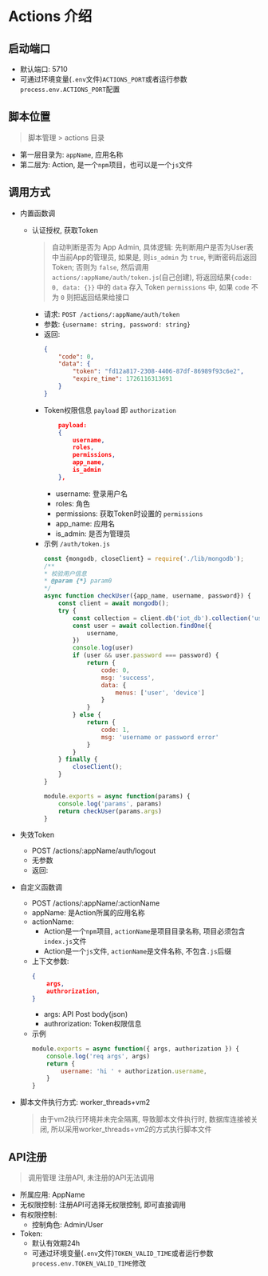 # Actions 介绍

## 启动端口

- 默认端口: 5710
- 可通过环境变量(`.env`文件)`ACTIONS_PORT`或者运行参数`process.env.ACTIONS_PORT`配置

## 脚本位置

> 脚本管理 > actions 目录
- 第一层目录为: `appName`, 应用名称
- 第二层为: Action, 是一个`npm`项目，也可以是一个`js`文件

## 调用方式
+ 内置函数调
    - 认证授权, 获取Token
        > 自动判断是否为 App Admin, 具体逻辑: 先判断用户是否为User表中当前App的管理员, 如果是, 则`is_admin` 为 `true`, 判断密码后返回Token; 否则为 `false`, 然后调用 `actions/:appName/auth/token.js`(自己创建), 将返回结果`{code: 0, data: {}}` 中的 `data` 存入 Token `permissions` 中, 如果 `code` 不为 `0` 则把返回结果给接口

        - 请求: `POST /actions/:appName/auth/token`
        - 参数: `{username: string, password: string}`
        - 返回: 
            ```json
            {
                "code": 0,
                "data": {
                    "token": "fd12a817-2308-4406-87df-86989f93c6e2",
                    "expire_time": 1726116313691
                }
            }
            ```
        - Token权限信息 `payload` 即 `authorization`
            ```json
                payload: 
                {
                    username,
                    roles,
                    permissions,
                    app_name,
                    is_admin
                },
            ```
            - username: 登录用户名
            - roles: 角色
            - permissions: 获取Token时设置的 `permissions`
            - app_name: 应用名
            - is_admin: 是否为管理员
        - 示例 `/auth/token.js`
            ```js
            const {mongodb, closeClient} = require('./lib/mongodb');
            /**
            * 校验用户信息
            * @param {*} param0 
            */
            async function checkUser({app_name, username, password}) {
                const client = await mongodb();
                try {
                    const collection = client.db('iot_db').collection('user');
                    const user = await collection.findOne({
                        username,
                    })
                    console.log(user)
                    if (user && user.password === password) {
                        return {
                            code: 0,
                            msg: 'success',
                            data: {
                                menus: ['user', 'device']
                            }
                        }
                    } else {
                        return {
                            code: 1,
                            msg: 'username or password error'
                        }
                    }
                } finally {
                    closeClient();
                }
            }

            module.exports = async function(params) {
                console.log('params', params)
                return checkUser(params.args)
            }
            ```
+ 失效Token
    - POST /actions/:appName/auth/logout
    - 无参数
    - 返回: 

+ 自定义函数调
    - POST /actions/:appName/:actionName
    - appName: 是Action所属的应用名称
    - actionName:
        - Action是一个`npm`项目, `actionName`是项目目录名称, 项目必须包含`index.js`文件
        - Action是一个`js`文件, `actionName`是文件名称, 不包含`.js`后缀
    - 上下文参数:
        ```json
        {
            args,
            authrorization,
        }
        ```
        - args: API Post body(json)
        - authrorization: Token权限信息
    - 示例
        ```js
        module.exports = async function({ args, authorization }) {
            console.log('req args', args)
            return {
                username: 'hi ' + authorization.username,
            }
        }
        ```
+ 脚本文件执行方式: worker_threads+vm2 
    > 由于vm2执行环境并未完全隔离, 导致脚本文件执行时, 数据库连接被关闭, 所以采用worker_threads+vm2的方式执行脚本文件


## API注册

> 调用管理 注册API, 未注册的API无法调用
- 所属应用: AppName
- 无权限控制: 注册API可选择无权限控制, 即可直接调用
- 有权限控制: 
    - 控制角色: Admin/User
- Token:
    - 默认有效期24h
    - 可通过环境变量(`.env`文件)`TOKEN_VALID_TIME`或者运行参数`process.env.TOKEN_VALID_TIME`修改
##